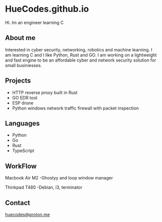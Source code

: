 # HueCodes.github.io
Hi. Im an engineer learning C 

## About me
Interested in cyber security, networking, robotics and machine learning. I am learning C and I like Python, Rust and GO. I am working on a lightweight and fast engine to be an affordable cyber and network security solution for small businiesses.

## Projects
- HTTP reverse proxy built in Rust
- GO EDR tool 
- ESP drone
- Python windows network traffic firewall with packet inspection

## Languages
- Python
- Go
- Rust
- TypeScript

## WorkFlow
Macbook Air M2
-Ghostyy and loop window manager 

Thinkpad T480
-Debian, i3, terminator 


## Contact
huecodes@proton.me
